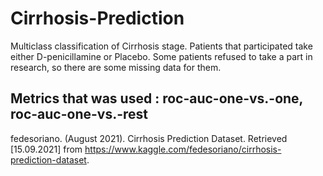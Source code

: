 # Cirrhosis-Prediction
Multiclass classification of Cirrhosis stage. Patients that participated take either D-penicillamine or Placebo. Some patients refused to take a part in research, so there are some missing data for them.

## Metrics that was used : roc-auc-one-vs.-one, roc-auc-one-vs.-rest


fedesoriano. (August 2021). Cirrhosis Prediction Dataset. Retrieved [15.09.2021] from https://www.kaggle.com/fedesoriano/cirrhosis-prediction-dataset.
